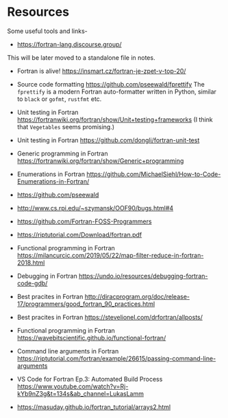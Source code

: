 # Resources

Some useful tools and links-

- https://fortran-lang.discourse.group/

This will be later moved to a standalone file in notes.

- Fortran is alive! https://insmart.cz/fortran-je-zpet-v-top-20/
- Source code formatting https://github.com/pseewald/fprettify The `fprettify` is a modern Fortran auto-formatter written in Python, similar to `black` or `gofmt`, `rustfmt` etc.
- Unit testing in Fortran https://fortranwiki.org/fortran/show/Unit+testing+frameworks (I think that `Vegetables` seems promising.)
- Unit testing in Fortran https://github.com/dongli/fortran-unit-test
- Generic programming in Fortran https://fortranwiki.org/fortran/show/Generic+programming
- Enumerations in Fortran https://github.com/MichaelSiehl/How-to-Code-Enumerations-in-Fortran/
- https://github.com/pseewald
- http://www.cs.rpi.edu/~szymansk/OOF90/bugs.html#4
- https://github.com/Fortran-FOSS-Programmers
- https://riptutorial.com/Download/fortran.pdf
- Functional programming in Fortran https://milancurcic.com/2019/05/22/map-filter-reduce-in-fortran-2018.html
- Debugging in Fortran https://undo.io/resources/debugging-fortran-code-gdb/
- Best pracites in Fortran http://diracprogram.org/doc/release-17/programmers/good_fortran_90_practices.html
- Best pracites in Fortran https://stevelionel.com/drfortran/allposts/
- Functional programming in Fortran https://wavebitscientific.github.io/functional-fortran/
- Command line arguments in Fortran https://riptutorial.com/fortran/example/26615/passing-command-line-arguments

- VS Code for Fortran Ep.3: Automated Build Process https://www.youtube.com/watch?v=Rj-kYb9nZ3g&t=134s&ab_channel=LukasLamm

- https://masuday.github.io/fortran_tutorial/arrays2.html